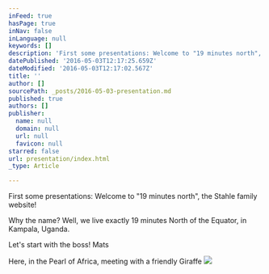 ```yaml
---
inFeed: true
hasPage: true
inNav: false
inLanguage: null
keywords: []
description: 'First some presentations: Welcome to "19 minutes north", the Stahle family website! '
datePublished: '2016-05-03T12:17:25.659Z'
dateModified: '2016-05-03T12:17:02.567Z'
title: ''
author: []
sourcePath: _posts/2016-05-03-presentation.md
published: true
authors: []
publisher:
  name: null
  domain: null
  url: null
  favicon: null
starred: false
url: presentation/index.html
_type: Article

---
```

First some presentations: Welcome to "19 minutes north", the Stahle family website! 

Why the name? Well, we live exactly 19 minutes North of the Equator, in Kampala, Uganda. 

Let's start with the boss! Mats

Here, in the Pearl of Africa, meeting with a friendly Giraffe
![](https://the-grid-user-content.s3-us-west-2.amazonaws.com/ab0dfd63-30a0-4356-b13d-417a1210b3c5.jpg)